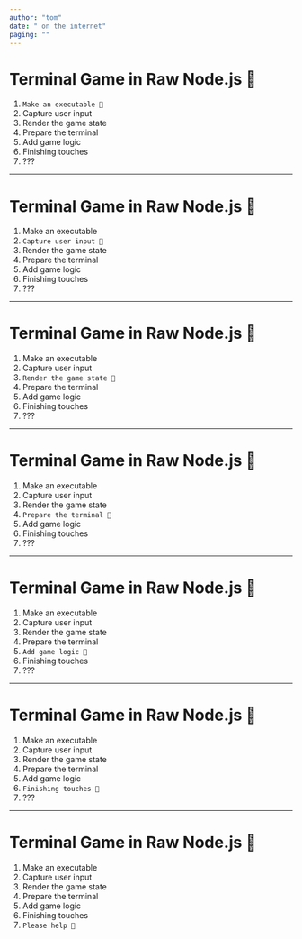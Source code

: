 ```yaml
---
author: "tom"
date: " on the internet"
paging: ""
---
```


# Terminal Game in Raw Node.js 

1. `Make an executable `
2. Capture user input
3. Render the game state
4. Prepare the terminal
5. Add game logic
6. Finishing touches
7. ???

---

# Terminal Game in Raw Node.js 

1. Make an executable
2. `Capture user input `
3. Render the game state
4. Prepare the terminal
5. Add game logic
6. Finishing touches
7. ???

---

# Terminal Game in Raw Node.js 

1. Make an executable
2. Capture user input
3. `Render the game state `
4. Prepare the terminal
5. Add game logic
6. Finishing touches
7. ???

---

# Terminal Game in Raw Node.js 

1. Make an executable
2. Capture user input
3. Render the game state
4. `Prepare the terminal `
5. Add game logic
6. Finishing touches
7. ???

---

# Terminal Game in Raw Node.js 

1. Make an executable
2. Capture user input
3. Render the game state
4. Prepare the terminal
5. `Add game logic `
6. Finishing touches
7. ???

---

# Terminal Game in Raw Node.js 

1. Make an executable
2. Capture user input
3. Render the game state
4. Prepare the terminal
5. Add game logic
6. `Finishing touches `
7. ???

---

# Terminal Game in Raw Node.js 

1. Make an executable
2. Capture user input
3. Render the game state
4. Prepare the terminal
5. Add game logic
6. Finishing touches
7. `Please help `
